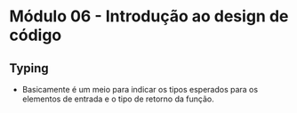 # Módulo 06 - Introdução ao design de código

## Typing

- Basicamente é um meio para indicar os tipos esperados para os elementos de entrada e o tipo de retorno da função.

